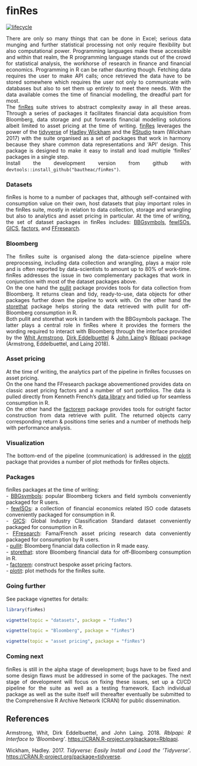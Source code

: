 finRes
================

<style> body {text-align: justify} </style>

<!-- [![Travis-CI Build Status](https://travis-ci.org/bautheac/finRes.svg?branch=master)](https://travis-ci.org/bautheac/finRes) -->

<!-- [![AppVeyor Build Status](https://ci.appveyor.com/api/projects/status/github/bautheac/finRes?branch=master&svg=true)](https://ci.appveyor.com/project/bautheac/finRes) -->

[![lifecycle](https://img.shields.io/badge/lifecycle-experimental-orange.svg)](https://www.tidyverse.org/lifecycle/#experimental)

There are only so many things that can be done in Excel; serious data
munging and further statistical processing not only require flexibility
but also computational power. Programming languages make these
accessible and within that realm, the R programming language stands out
of the crowd for statistical analysis, the workhorse of research in
finance and financial economics. Programming in R can be rather daunting
though. Fetching data requires the user to make API calls; once
retrieved the data have to be stored somewhere which requires the user
not only to communicate with databases but also to set them up entirely
to meet there needs. With the data available comes the time of financial
modelling, the dreadful part for most.  
The [finRes](https://bautheac.github.io/finRes/) suite strives to
abstract complexity away in all these areas. Through a series of
packages it facilitates financial data acquisition from Bloomberg, data
storage and put forwards financial modelling solutions albeit limited to
asset pricing at the time of writing.
[finRes](https://bautheac.github.io/finRes/) leverages the power of the
[tidyverse](www.tidyverse.org) of [Hadley Wickham](http://hadley.nz/)
and the [RStudio](https://www.rstudio.com/) team (Wickham 2017) with the
suite organised as a set of packages that work in harmony because they
share common data representations and ‘API’ design. This package is
designed to make it easy to install and load multiple ‘finRes’ packages
in a single step.  
Install the development version from github with
`devtools::install_github("bautheac/finRes")`.

### Datasets

finRes is home to a number of packages that, although self-contained
with consumption value on their own, host datasets that play important
roles in the finRes suite, mostly in relation to data collection,
storage and wrangling but also to analytics and asset pricing in
particular. At the time of writing, the set of dataset packages in
finRes includes: [BBGsymbols](https://bautheac.github.io/BBGsymbols/),
[fewISOs](https://bautheac.github.io/fewISOs/),
[GICS](https://bautheac.github.io/GICS/),
[factors](https://bautheac.github.io/factors/), and
[FFresearch](https://bautheac.github.io/FFresearch/).

### Bloomberg

The finRes suite is organised along the data-science pipeline where
preprocessing, including data collection and wrangling, plays a major
role and is often reported by data-scientists to amount up to 80% of
work-time. finRes addresses the issue in two complementary packages that
work in conjunction with most of the dataset packages above.  
On the one hand the [pullit](https://bautheac.github.io/pullit/) package
provides tools for data collection from Bloomberg. It returns clean and
tidy, ready-to-use, data objects for other packages further down the
pipeline to work with. On the other hand the
[storethat](https://bautheac.github.io/storethat/) package helps storing
the data retrieved with pullit for off-Bloomberg consumption in R.  
Both pullit and storethat work in tandem with the BBGsymbols package.
The latter plays a central role in finRes where it provides the formers
the wording required to interact with Bloomberg through the interface
provided by the [Whit Armstrong](https://github.com/armstrtw), [Dirk
Eddelbuettel](https://github.com/eddelbuettel) & [John
Laing](https://github.com/johnlaing)’s
[Rblpapi](https://github.com/Rblp/Rblpapi) package (Armstrong,
Eddelbuettel, and Laing 2018).

### Asset pricing

At the time of writing, the analytics part of the pipeline in finRes
focusses on asset pricing.  
On the one hand the FFresearch package abovementioned provides data on
classic asset pricing factors and a number of sort portfolios. The data
is pulled directly from Kenneth French’s [data
library](http://mba.tuck.dartmouth.edu/pages/faculty/ken.french/data_library.html)
and tidied up for seamless consumption in R.  
On the other hand the [factorem](https://bautheac.github.io/factorem/)
package provides tools for outright factor construction from data
retrieve with pullit. The returned objects carry corresponding return &
positions time series and a number of methods help with performance
analysis.

### Visualization

The bottom-end of the pipeline (communication) is addressed in the
[plotit](https://bautheac.github.io/plotit/) package that provides a
number of plot methods for finRes objects.

### Packages

finRes packages at the time of writing:  
\- [BBGsymbols](https://bautheac.github.io/BBGsymbols/): popular
Bloomberg tickers and field symbols conveniently packaged for R users.  
\- [fewISOs](https://bautheac.github.io/fewISOs/): a collection of
financial economics related ISO code datasets conveniently packaged for
consumption in R.  
\- [GICS](https://bautheac.github.io/GICS/): Global Industry
Classification Standard dataset conveniently packaged for consumption in
R.  
\- [FFresearch](https://bautheac.github.io/FFresearch/): Fama/French
asset pricing research data conveniently packaged for consumption by R
users.  
\- [pullit](https://bautheac.github.io/pullit/): Bloomberg financial
data collection in R made easy.  
\- [storethat](https://bautheac.github.io/storethat/): store Bloomberg
financial data for off-Bloomberg consumption in R.  
\- [factorem](https://bautheac.github.io/factorem/): construct bespoke
asset pricing factors.  
\- [plotit](https://bautheac.github.io/plotit/): plot methods for the
finRes suite.

### Going further

See package vignettes for details:

``` r
library(finRes)

vignette(topic = "datasets", package = "finRes")

vignette(topic = "Bloomberg", package = "finRes")

vignette(topic = "asset pricing", package = "finRes")
```

### Coming next

finRes is still in the alpha stage of development; bugs have to be fixed
and some design flaws must be addressed in some of the packages. The
next stage of development will focus on fixing these issues, set up a
CI/CD pipeline for the suite as well as a testing framework. Each
individual package as well as the suite itself will thereafter
eventually be submitted to the Comprehensive R Archive Network (CRAN)
for public dissemination.

## References

<div id="refs" class="references">

<div id="ref-Armstrong_Rblpapi_2018">

Armstrong, Whit, Dirk Eddelbuettel, and John Laing. 2018. *Rblpapi: R
Interface to ’Bloomberg’*. <https://CRAN.R-project.org/package=Rblpapi>.

</div>

<div id="ref-Wickham_tidyverse_2017">

Wickham, Hadley. 2017. *Tidyverse: Easily Install and Load the
’Tidyverse’*. <https://CRAN.R-project.org/package=tidyverse>.

</div>

</div>
